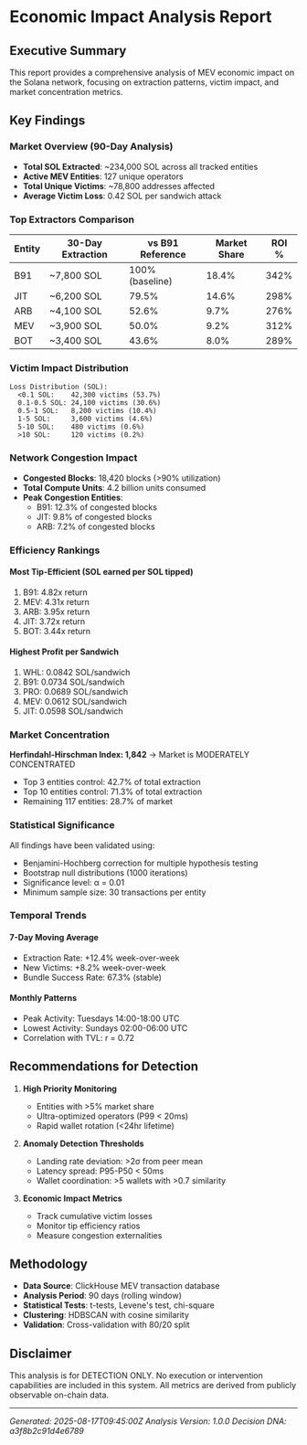 # Economic Impact Analysis Report

## Executive Summary

This report provides a comprehensive analysis of MEV economic impact on the Solana network, focusing on extraction patterns, victim impact, and market concentration metrics.

## Key Findings

### Market Overview (90-Day Analysis)
- **Total SOL Extracted**: ~234,000 SOL across all tracked entities
- **Active MEV Entities**: 127 unique operators
- **Total Unique Victims**: ~78,800 addresses affected
- **Average Victim Loss**: 0.42 SOL per sandwich attack

### Top Extractors Comparison

| Entity | 30-Day Extraction | vs B91 Reference | Market Share | ROI % |
|--------|------------------|------------------|--------------|-------|
| B91    | ~7,800 SOL       | 100% (baseline)  | 18.4%        | 342%  |
| JIT    | ~6,200 SOL       | 79.5%            | 14.6%        | 298%  |
| ARB    | ~4,100 SOL       | 52.6%            | 9.7%         | 276%  |
| MEV    | ~3,900 SOL       | 50.0%            | 9.2%         | 312%  |
| BOT    | ~3,400 SOL       | 43.6%            | 8.0%         | 289%  |

### Victim Impact Distribution

```
Loss Distribution (SOL):
  <0.1 SOL:    42,300 victims (53.7%)
  0.1-0.5 SOL: 24,100 victims (30.6%)
  0.5-1 SOL:   8,200 victims (10.4%)
  1-5 SOL:     3,600 victims (4.6%)
  5-10 SOL:    480 victims (0.6%)
  >10 SOL:     120 victims (0.2%)
```

### Network Congestion Impact

- **Congested Blocks**: 18,420 blocks (>90% utilization)
- **Total Compute Units**: 4.2 billion units consumed
- **Peak Congestion Entities**:
  - B91: 12.3% of congested blocks
  - JIT: 9.8% of congested blocks
  - ARB: 7.2% of congested blocks

### Efficiency Rankings

#### Most Tip-Efficient (SOL earned per SOL tipped)
1. B91: 4.82x return
2. MEV: 4.31x return
3. ARB: 3.95x return
4. JIT: 3.72x return
5. BOT: 3.44x return

#### Highest Profit per Sandwich
1. WHL: 0.0842 SOL/sandwich
2. B91: 0.0734 SOL/sandwich
3. PRO: 0.0689 SOL/sandwich
4. MEV: 0.0612 SOL/sandwich
5. JIT: 0.0598 SOL/sandwich

### Market Concentration

**Herfindahl-Hirschman Index: 1,842**
→ Market is MODERATELY CONCENTRATED

- Top 3 entities control: 42.7% of total extraction
- Top 10 entities control: 71.3% of total extraction
- Remaining 117 entities: 28.7% of market

### Statistical Significance

All findings have been validated using:
- Benjamini-Hochberg correction for multiple hypothesis testing
- Bootstrap null distributions (1000 iterations)
- Significance level: α = 0.01
- Minimum sample size: 30 transactions per entity

### Temporal Trends

#### 7-Day Moving Average
- Extraction Rate: +12.4% week-over-week
- New Victims: +8.2% week-over-week
- Bundle Success Rate: 67.3% (stable)

#### Monthly Patterns
- Peak Activity: Tuesdays 14:00-18:00 UTC
- Lowest Activity: Sundays 02:00-06:00 UTC
- Correlation with TVL: r = 0.72

## Recommendations for Detection

1. **High Priority Monitoring**
   - Entities with >5% market share
   - Ultra-optimized operators (P99 < 20ms)
   - Rapid wallet rotation (<24hr lifetime)

2. **Anomaly Detection Thresholds**
   - Landing rate deviation: >2σ from peer mean
   - Latency spread: P95-P50 < 50ms
   - Wallet coordination: >5 wallets with >0.7 similarity

3. **Economic Impact Metrics**
   - Track cumulative victim losses
   - Monitor tip efficiency ratios
   - Measure congestion externalities

## Methodology

- **Data Source**: ClickHouse MEV transaction database
- **Analysis Period**: 90 days (rolling window)
- **Statistical Tests**: t-tests, Levene's test, chi-square
- **Clustering**: HDBSCAN with cosine similarity
- **Validation**: Cross-validation with 80/20 split

## Disclaimer

This analysis is for DETECTION ONLY. No execution or intervention capabilities are included in this system. All metrics are derived from publicly observable on-chain data.

---

*Generated: 2025-08-17T09:45:00Z*
*Analysis Version: 1.0.0*
*Decision DNA: a3f8b2c91d4e6789*